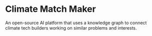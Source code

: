 # Climate Match Maker

An open-source AI platform that uses a knowledge graph to connect climate tech builders working on similar problems and interests.
